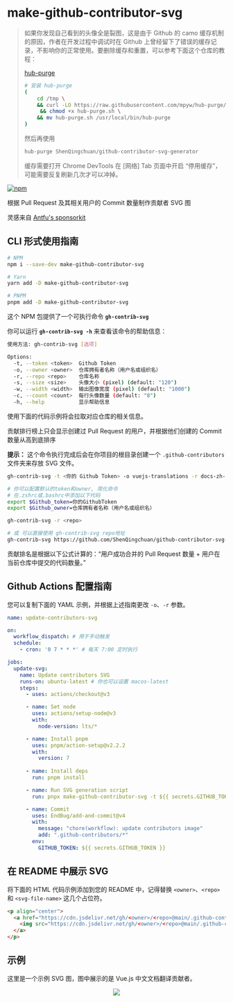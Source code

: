 # make-github-contributor-svg

> 如果你发现自己看到的头像全是裂图，这是由于 Github 的 camo 缓存机制的原因，作者在开发过程中调试时在 Github 上曾经留下了错误的缓存记录，不影响你的正常使用。要删除缓存和重置，可以参考下面这个仓库的教程：
> 
> [hub-purge](https://github.com/mpyw/hub-purge)
> 
> ```bash
> # 安装 hub-purge
> (
>     cd /tmp \
>     && curl -LO https://raw.githubusercontent.com/mpyw/hub-purge/master/hub-purge.sh \
>      && chmod +x hub-purge.sh \
>     && mv hub-purge.sh /usr/local/bin/hub-purge
> )
> ```
> 
> 然后再使用 
> 
> ```bash
> hub-purge ShenQingchuan/github-contributor-svg-generator
> ```
> 
> 缓存需要打开 Chrome DevTools 在 [网络] Tab 页面中开启 “停用缓存”，可能需要反复刷新几次才可以冲掉。

[![npm](https://img.shields.io/npm/v/make-github-contributor-svg.svg)](https://npmjs.com/package/make-github-contributor-svg)

根据 Pull Request 及其相关用户的 Commit 数量制作贡献者 SVG 图

灵感来自 [Antfu's sponsorkit](https://github.com/antfu/sponsorkit)

## CLI 形式使用指南

```bash
# NPM
npm i --save-dev make-github-contributor-svg

# Yarn
yarn add -D make-github-contributor-svg

# PNPM
pnpm add -D make-github-contributor-svg
```

这个 NPM 包提供了一个可执行命令 **`gh-contrib-svg`**

你可以运行 **`gh-contrib-svg -h`** 来查看该命令的帮助信息：

```bash
使用方法: gh-contrib-svg [选项]

Options:
  -t, --token <token>  Github Token
  -o, --owner <owner>  仓库拥有者名称（用户名或组织名）
  -r, --repo <repo>    仓库名称
  -s, --size <size>    头像大小 (pixel) (default: "120")
  -w, --width <width>  输出图像宽度 (pixel) (default: "1000")
  -c, --count <count>  每行头像数量 (default: "8")
  -h, --help           显示帮助信息
```

使用下面的代码示例将会拉取对应仓库的相关信息。

贡献排行榜上只会显示创建过 Pull Request 的用户，并根据他们创建的 Commit 数量从高到底排序

**提示：** 这个命令执行完成后会在你项目的根目录创建一个 `.github-contributors` 文件夹来存放 SVG 文件。

```bash
gh-contrib-svg -t <你的 Github Token> -o vuejs-translations -r docs-zh-cn

# 你可以配置默认的token和owner, 简化命令
# 在.zshrc或.bashrc中添加以下代码
export $Github_token=你的GithubToken
export $Github_owner=仓库拥有者名称（用户名或组织名）

gh-contrib-svg -r <repo>

# 或 可以直接使用 gh-contrib-svg repo地址
gh-contrib-svg https://github.com/ShenQingchuan/github-contributor-svg-generator
```

贡献排名是根据以下公式计算的：“用户成功合并的 Pull Request 数量 + 用户在当前仓库中提交的代码数量。”

## Github Actions 配置指南

您可以复制下面的 YAML 示例，并根据上述指南更改 `-o`、`-r` 参数。

```yaml
name: update-contributors-svg

on:
  workflow_dispatch: # 用于手动触发
  schedule:
    - cron: '0 7 * * *' # 每天 7:00 定时执行

jobs:
  update-svg:
    name: Update contributors SVG
    runs-on: ubuntu-latest # 你也可以设置 macos-latest
    steps:
      - uses: actions/checkout@v3

      - name: Set node
        uses: actions/setup-node@v3
        with:
          node-version: lts/*

      - name: Install pnpm
        uses: pnpm/action-setup@v2.2.2
        with:
          version: 7
      
      - name: Install deps
        run: pnpm install

      - name: Run SVG generation script
        run: pnpx make-github-contributor-svg -t ${{ secrets.GITHUB_TOKEN }} -o vuejs-translations -r docs-zh-cn

      - name: Commit
        uses: EndBug/add-and-commit@v4
        with:
          message: "chore(workflow): update contributors image"
          add: ".github-contributors/*"
        env:
          GITHUB_TOKEN: ${{ secrets.GITHUB_TOKEN }}
```

## 在 README 中展示 SVG

将下面的 HTML 代码示例添加到您的 README 中，记得替换 `<owner>`、`<repo>` 和 `<svg-file-name>` 这几个占位符。

```markdown
<p align="center">
  <a href="https://cdn.jsdelivr.net/gh/<owner>/<repo>@main/.github-contributors/<svg-file-name>.svg">
    <img src="https://cdn.jsdelivr.net/gh/<owner>/<repo>@main/.github-contributors/<svg-file-name>.svg" />
  </a>
</p>
```

## 示例

这里是一个示例 SVG 图，图中展示的是 Vue.js 中文文档翻译贡献者。

<p align="center">
  <a href="https://cdn.jsdelivr.net/gh/ShenQingchuan/github-contributor-svg-generator@main/.github-contributors/vuejs-translations_docs-zh-cn.svg">
    <img src="https://cdn.jsdelivr.net/gh/ShenQingchuan/github-contributor-svg-generator@main/.github-contributors/vuejs-translations_docs-zh-cn.svg" />
  </a>
</p>
